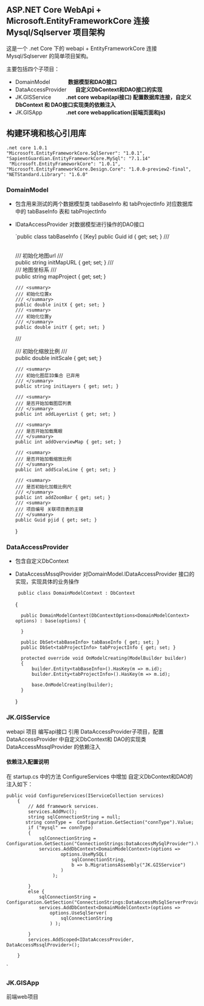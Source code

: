 ## ASP.NET Core WebApi + Microsoft.EntityFrameworkCore 连接 Mysql/Sqlserver 项目架构

这是一个 .net Core 下的 webapi + EntityFrameworkCore 连接 Mysql/Sqlserver 的简单项目架构。  

主要包括四个子项目：  

   - DomainModel &nbsp; &nbsp; &nbsp; &nbsp;&nbsp;&nbsp;&nbsp; **数据模型和DAO接口**
   - DataAccessProvider &nbsp; &nbsp;&nbsp; **自定义DbContext和DAO接口的实现**
   - JK.GISService  &nbsp; &nbsp;&nbsp; &nbsp;&nbsp;&nbsp;   **.net core webapi(api接口) 配置数据库连接，自定义DbContext 和 DAO接口实现类的依赖注入**
   - JK.GISApp  &nbsp; &nbsp;  &nbsp; &nbsp; &nbsp; &nbsp;&nbsp; &nbsp;      **.net core webapplication(前端页面和js)**
     
## 构建环境和核心引用库  
  
	.net core 1.0.1 
    "Microsoft.EntityFrameworkCore.SqlServer": "1.0.1",
    "SapientGuardian.EntityFrameworkCore.MySql": "7.1.14"
     "Microsoft.EntityFrameworkCore": "1.0.1",
    "Microsoft.EntityFrameworkCore.Design.Core": "1.0.0-preview2-final",
    "NETStandard.Library": "1.6.0"
         


### DomainModel 
  
- 包含用来测试的两个数据模型类   tabBaseInfo 和 tabProjectInfo 对应数据库中的 tabBaseInfo 表和 tabProjectInfo  
-   IDataAccessProvider 对数据模型进行操作的DAO接口    
       
           
            
    `public class tabBaseInfo {
        [Key]
        public Guid id { get; set; }
        /// <summary>        
        /// 初始化地图url
        /// </summary>
        public string initMapURL { get; set; }
        /// <summary>
        /// 地图坐标系
        /// </summary>
        public string mapProject { get; set; }
          
        /// <summary>
        /// 初始化位置x
        /// </summary>
        public double initX { get; set; }
        /// <summary>
        /// 初始化位置y
        /// </summary>
        public double initY { get; set; }
              
       /// <summary>
       /// 初始化缩放比例
       /// </summary>
        public double initScale { get; set; }
                  
        /// <summary>
        /// 初始化图层ID集合 已弃用
        /// </summary>
        public string initLayers { get; set; }
                  
        /// <summary>
        /// 是否开始加载图层列表
        /// </summary>
        public int addLayerList { get; set; }
            
        /// <summary>
        /// 是否开始加载鹰眼
        /// </summary>
        public int addOverviewMap { get; set; }
                
        /// <summary>
        /// 是否开始加载缩放比例
        /// </summary>
        public int addScaleLine { get; set; }
                
        /// <summary>
        /// 是否初始化加载比例尺
        /// </summary>
        public int addZoomBar { get; set; }
        /// <summary>
        /// 项目编号 关联项目表的主键
        /// </summary>
        public Guid pjid { get; set; }
    }
   
  
### DataAccessProvider
- 包含自定义DbContext 
- DataAccessMssqlProvider 对DomainModel.IDataAccessProvider 接口的实现，实现具体的业务操作  

       public class DomainModelContext : DbContext
    {

        public DomainModelContext(DbContextOptions<DomainModelContext> options) : base(options) {

        } 

        public DbSet<tabBaseInfo> tabBaseInfo { get; set; }
        public DbSet<tabProjectInfo> tabProjectInfo { get; set; }

        protected override void OnModelCreating(ModelBuilder builder)
        {
            builder.Entity<tabBaseInfo>().HasKey(m => m.id);
            builder.Entity<tabProjectInfo>().HasKey(m => m.id);

            base.OnModelCreating(builder);
        }


    }


### JK.GISService     
  
  webapi 项目 编写api接口 引用 DataAccessProvider子项目，配置DataAccessProvider 中自定义DbContext和 DAO的实现类DataAccessMssqlProvider 的依赖注入

#### 依赖注入配置说明 
 
在 startup.cs 中的方法 ConfigureServices 中增加 自定义DbContext和DAO的注入如下：  
  
    public void ConfigureServices(IServiceCollection services)
        {
            // Add framework services.
            services.AddMvc();
            string sqlConnectionString = null;
           string connType =  Configuration.GetSection("connType").Value;
            if ("mysql" == connType)
            {
                sqlConnectionString = Configuration.GetSection("ConnectionStrings:DataAccessMySqlProvider").Value;
                services.AddDbContext<DomainModelContext>(options =>
                        options.UseMySQL(
                            sqlConnectionString,
                            b => b.MigrationsAssembly("JK.GISService")
                        )
                     );

            }
            else {
                sqlConnectionString = Configuration.GetSection("ConnectionStrings:DataAccessMsSqlServerProvider").Value;
                services.AddDbContext<DomainModelContext>(options =>
                    options.UseSqlServer(
                        sqlConnectionString
                    ) );
               
            }
            services.AddScoped<IDataAccessProvider, DataAccessMssqlProvider>();

        }
`
 


### JK.GISApp ###  


前端web项目
 